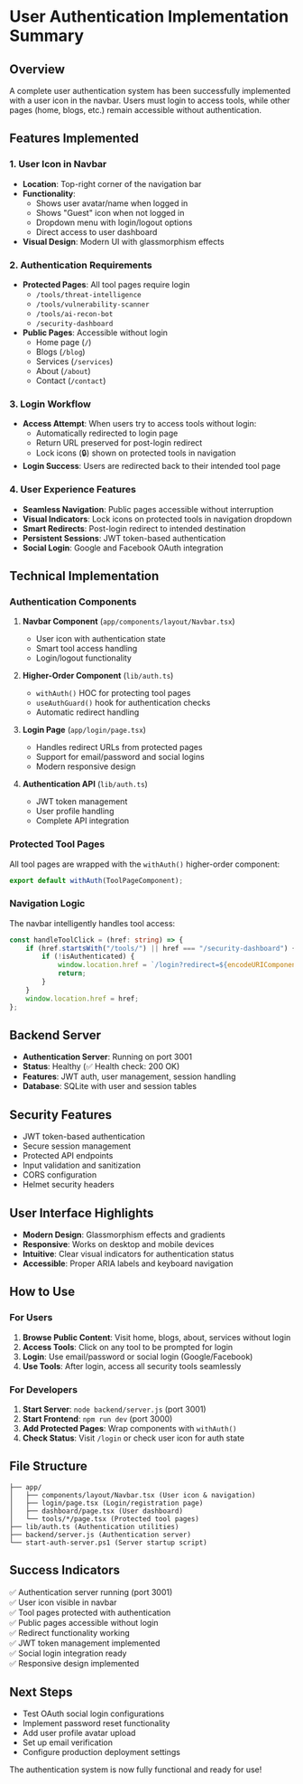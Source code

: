# User Authentication Implementation Summary

## Overview

A complete user authentication system has been successfully implemented with a user icon in the navbar. Users must login to access tools, while other pages (home, blogs, etc.) remain accessible without authentication.

## Features Implemented

### 1. User Icon in Navbar

- **Location**: Top-right corner of the navigation bar
- **Functionality**:
  - Shows user avatar/name when logged in
  - Shows "Guest" icon when not logged in
  - Dropdown menu with login/logout options
  - Direct access to user dashboard
- **Visual Design**: Modern UI with glassmorphism effects

### 2. Authentication Requirements

- **Protected Pages**: All tool pages require login
  - `/tools/threat-intelligence`
  - `/tools/vulnerability-scanner`
  - `/tools/ai-recon-bot`
  - `/security-dashboard`
- **Public Pages**: Accessible without login
  - Home page (`/`)
  - Blogs (`/blog`)
  - Services (`/services`)
  - About (`/about`)
  - Contact (`/contact`)

### 3. Login Workflow

- **Access Attempt**: When users try to access tools without login:
  - Automatically redirected to login page
  - Return URL preserved for post-login redirect
  - Lock icons (🔒) shown on protected tools in navigation
- **Login Success**: Users are redirected back to their intended tool page

### 4. User Experience Features

- **Seamless Navigation**: Public pages accessible without interruption
- **Visual Indicators**: Lock icons on protected tools in navigation dropdown
- **Smart Redirects**: Post-login redirect to intended destination
- **Persistent Sessions**: JWT token-based authentication
- **Social Login**: Google and Facebook OAuth integration

## Technical Implementation

### Authentication Components

1. **Navbar Component** (`app/components/layout/Navbar.tsx`)

   - User icon with authentication state
   - Smart tool access handling
   - Login/logout functionality

2. **Higher-Order Component** (`lib/auth.ts`)

   - `withAuth()` HOC for protecting tool pages
   - `useAuthGuard()` hook for authentication checks
   - Automatic redirect handling

3. **Login Page** (`app/login/page.tsx`)

   - Handles redirect URLs from protected pages
   - Support for email/password and social logins
   - Modern responsive design

4. **Authentication API** (`lib/auth.ts`)
   - JWT token management
   - User profile handling
   - Complete API integration

### Protected Tool Pages

All tool pages are wrapped with the `withAuth()` higher-order component:

```typescript
export default withAuth(ToolPageComponent);
```

### Navigation Logic

The navbar intelligently handles tool access:

```typescript
const handleToolClick = (href: string) => {
	if (href.startsWith("/tools/") || href === "/security-dashboard") {
		if (!isAuthenticated) {
			window.location.href = `/login?redirect=${encodeURIComponent(href)}`;
			return;
		}
	}
	window.location.href = href;
};
```

## Backend Server

- **Authentication Server**: Running on port 3001
- **Status**: Healthy (✅ Health check: 200 OK)
- **Features**: JWT auth, user management, session handling
- **Database**: SQLite with user and session tables

## Security Features

- JWT token-based authentication
- Secure session management
- Protected API endpoints
- Input validation and sanitization
- CORS configuration
- Helmet security headers

## User Interface Highlights

- **Modern Design**: Glassmorphism effects and gradients
- **Responsive**: Works on desktop and mobile devices
- **Intuitive**: Clear visual indicators for authentication status
- **Accessible**: Proper ARIA labels and keyboard navigation

## How to Use

### For Users

1. **Browse Public Content**: Visit home, blogs, about, services without login
2. **Access Tools**: Click on any tool to be prompted for login
3. **Login**: Use email/password or social login (Google/Facebook)
4. **Use Tools**: After login, access all security tools seamlessly

### For Developers

1. **Start Server**: `node backend/server.js` (port 3001)
2. **Start Frontend**: `npm run dev` (port 3000)
3. **Add Protected Pages**: Wrap components with `withAuth()`
4. **Check Status**: Visit `/login` or check user icon for auth state

## File Structure

```
├── app/
│   ├── components/layout/Navbar.tsx (User icon & navigation)
│   ├── login/page.tsx (Login/registration page)
│   ├── dashboard/page.tsx (User dashboard)
│   └── tools/*/page.tsx (Protected tool pages)
├── lib/auth.ts (Authentication utilities)
├── backend/server.js (Authentication server)
└── start-auth-server.ps1 (Server startup script)
```

## Success Indicators

✅ Authentication server running (port 3001)  
✅ User icon visible in navbar  
✅ Tool pages protected with authentication  
✅ Public pages accessible without login  
✅ Redirect functionality working  
✅ JWT token management implemented  
✅ Social login integration ready  
✅ Responsive design implemented

## Next Steps

- Test OAuth social login configurations
- Implement password reset functionality
- Add user profile avatar upload
- Set up email verification
- Configure production deployment settings

The authentication system is now fully functional and ready for use!
